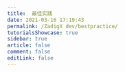 ```yaml
---
title:  最佳实践
date: 2021-03-16 17:19:43
permalink: /ZadigX dev/bestpractice/
tutorialsShowcase: true
sidebar: true
article: false 
comment: false
editLink: false
---
```


